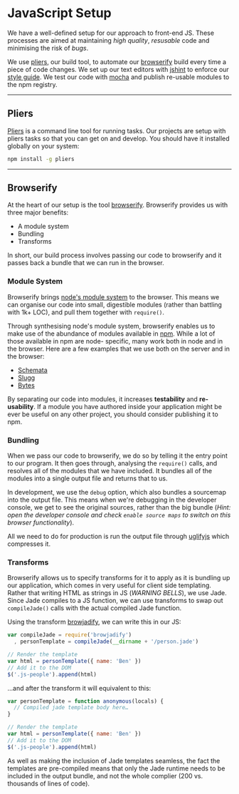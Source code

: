 # JavaScript Setup

We have a well-defined setup for our approach to front-end JS. These processes are aimed
at maintaining *high quality*, *resusable* code and minimising the risk of *bugs*.

We use [pliers](https://npmjs.org/package/pliers), our build tool, to automate our
[browserify](http://github.com/substack/browserify) build every time a piece of code
changes. We set up our text editors with [jshint](https://npmjs.org/package/jshint)
to enforce our [style guide](/js/style-guide). We test our code with [mocha](https://npmjs.org/package/mocha)
and publish re-usable modules to the npm registry.

---

## Pliers

[Pliers](https://npmjs.org/package/pliers) is a command line tool for running tasks. Our projects
are setup with pliers tasks so that you can get on and develop. You should have it installed globally
on your system:

```bash
npm install -g pliers
```

---

## Browserify

At the heart of our setup is the tool [browserify](http://github.com/substack/browserify).
Browserify provides us with three major benefits:

* A module system
* Bundling
* Transforms

In short, our build process involves passing our code to browserify and it passes back a bundle
that we can run in the browser.

### Module System

Browserify brings [node's module system](http://nodejs.org/api/modules.html) to the browser.
This means we can organise our code into small, digestible modules (rather than battling with
1k+ LOC), and pull them together with `require()`.

Through synthesising node's module system, browserify enables us to make use of the abundance
of modules available in [npm](http://npmjs.org). While a lot of those available in npm are node-
specific, many work both in node and in the browser. Here are a few examples that we use both on
the server and in the browser:

* [Schemata](https://npmjs.org/package/schemata)
* [Slugg](https://npmjs.org/package/slugg)
* [Bytes](https://npmjs.org/package/bytes)

By separating our code into modules, it increases **testability** and **re-usability**. If a module
you have authored inside your application might be ever be useful on any other project, you should
consider publishing it to npm.

### Bundling

When we pass our code to browserify, we do so by telling it the entry point to our program. It then
goes through, analysing the `require()` calls, and resolves all of the modules that we have included.
It bundles all of the modules into a single output file and returns that to us.

In development, we use the `debug` option, which also bundles a sourcemap into the output file. This means
when we're debugging in the developer console, we get to see the original sources, rather than the big bundle
(*Hint: open the developer console and check `enable source maps` to switch on this browser functionality*).

All we need to do for production is run the output file through [uglifyjs](https://npmjs.org/package/uglify-js)
which compresses it.

### Transforms

Browserify allows us to specify transforms for it to apply as it is bundling up our application, which comes
in very useful for client side templating. Rather that writing HTML as strings in JS (*WARNING BELLS*), we
use Jade. Since Jade compiles to a JS function, we can use transforms to swap out `compileJade()` calls
with the actual compiled Jade function.

Using the transform [browjadify](https://npmjs.org/package/browjadify), we can write this in our JS:

```javascript
var compileJade = require('browjadify')
  , personTemplate = compileJade(__dirname + '/person.jade')

// Render the template
var html = personTemplate({ name: 'Ben' })
// Add it to the DOM
$('.js-people').append(html)
```

…and after the transform it will equivalent to this:

```javascript
var personTemplate = function anonymous(locals) {
  // Compiled jade template body here…
}

// Render the template
var html = personTemplate({ name: 'Ben' })
// Add it to the DOM
$('.js-people').append(html)
```

As well as making the inclusion of Jade templates seamless, the fact the templates are pre-compiled
means that only the Jade runtime needs to be included in the output bundle, and not the whole complier
(200 vs. thousands of lines of code).

